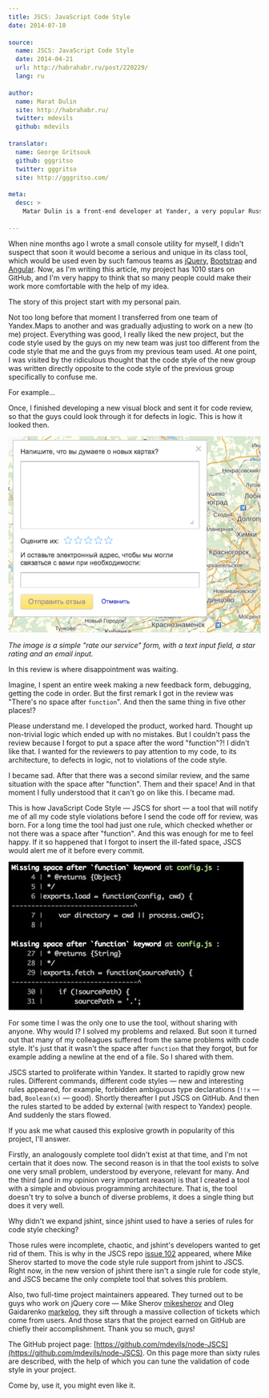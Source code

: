 ```yaml
---
title: JSCS: JavaScript Code Style
date: 2014-07-10

source:
  name: JSCS: JavaScript Code Style
  date: 2014-04-21
  url: http://habrahabr.ru/post/220229/
  lang: ru

author:
  name: Marat Dulin
  site: http://habrahabr.ru/
  twitter: mdevils
  github: mdevils

translator:
  name: George Gritsouk
  github: gggritso
  twitter: gggritso
  site: http://gggritso.com/

meta:
  desc: >
    Matar Dulin is a front-end developer at Yander, a very popular Russian search portal and suite of web tools. In this article, he talks about his experiences with managing code style while writing JavaScript and the tool be built to make style linting automatic.

---
```


When nine months ago I wrote a small console utility for myself, I didn't suspect that soon it would become a serious and unique in its class tool, which would be used even by such famous teams as [jQuery](http://jquery.com/), [Bootstrap](http://getbootstrap.com/) and [Angular](https://angularjs.org/). Now, as I'm writing this article, my project has 1010 stars on GitHub, and I'm very happy to think that so many people could make their work more comfortable with the help of my idea.

<!-- cut -->

The story of this project start with my personal pain.

Not too long before that moment I transferred from one team of Yandex.Maps to another and was gradually adjusting to work on a new (to me) project. Everything was good, I really liked the new project, but the code style used by the guys on my new team was just too different from the code style that me and the guys from my previous team used. At one point, I was visited by the ridiculous thought that the code style of the new group was written directly opposite to the code style of the previous group specifically to confuse me.

For example...

Once, I finished developing a new visual block and sent it for code review, so that the guys could look through it for defects in logic. This is how it looked then.

![Code Block](rate-form.png)

_The image is a simple "rate our service" form, with a text input field, a star rating and an email input._

In this review is where disappointment was waiting.

Imagine, I spent an entire week making a new feedback form, debugging, getting the code in order. But the first remark I got in the review was "There's no space after `function`". And then the same thing in five other places!?

Please understand me. I developed the product, worked hard. Thought up non-trivial logic which ended up with no mistakes. But I couldn't pass the review because I forgot to put a space after the word "function"?! I didn't like that. I wanted for the reviewers to pay attention to my code, to its architecture, to defects in logic, not to violations of the code style.

I became sad. After that there was a second similar review, and the same situation with the space after "function". Them and their space! And in that moment I fully understood that it can't go on like this. I became mad.

This is how JavaScript Code Style — JSCS for short — a tool that will notify me of all my code style violations before I send the code off for review, was born. For a long time the tool had just one rule, which checked whether or not there was a space after "function". And this was enough for me to feel happy. If it so happened that I forgot to insert the ill-fated space, JSCS would alert me of it before every commit.

![JSCS](JSCS-output.jpg)

For some time I was the only one to use the tool, without sharing with anyone. Why would I? I solved my problems and relaxed. But soon it turned out that many of my colleagues suffered from the same problems with code style. It's just that it wasn't the space after `function` that they forgot, but for example adding a newline at the end of a file. So I shared with them.

JSCS started to proliferate within Yandex. It started to rapidly grow new rules. Different commands, different code styles — new and interesting rules appeared, for example, forbidden ambiguous type declarations (`!!x` — bad, `Boolean(x)` — good). Shortly thereafter I put JSCS on GitHub. And then the rules started to be added by external (with respect to Yandex) people. And suddenly the stars flowed.

If you ask me what caused this explosive growth in popularity of this project, I'll answer.

Firstly, an analogously complete tool didn't exist at that time, and I'm not certain that it does now. The second reason is in that the tool exists to solve one very small problem, understood by everyone, relevant for many. And the third (and in my opinion very important reason) is that I created a tool with a simple and obvious programming architecture. That is, the tool doesn't try to solve a bunch of diverse problems, it does a single thing but does it very well.

Why didn't we expand jshint, since jshint used to have a series of rules for code style checking?

Those rules were incomplete, chaotic, and jshint's developers wanted to get rid of them. This is why in the JSCS repo [issue 102](https://github.com/mdevils/node-JSCS/issues/102) appeared, where Mike Sherov started to move the code style rule support from jshint to JSCS. Right now, in the new version of jshint there isn't a single rule for code style, and JSCS became the only complete tool that solves this problem.

Also, two full-time project maintainers appeared. They turned out to be guys who work on jQuery core — Mike Sherov [mikesherov](https://github.com/mikesherov) and Oleg Gaidarenko [markelog](https://github.com/markelog), they sift through a massive collection of tickets which come from users. And those stars that the project earned on GitHub are chiefly their accomplishment. Thank you so much, guys!

The GitHub project page: [https://github.com/mdevils/node-JSCS](https://github.com/mdevils/node-JSCS). On this page more than sixty rules are described, with the help of which you can tune the validation of code style in your project.

Come by, use it, you might even like it.

